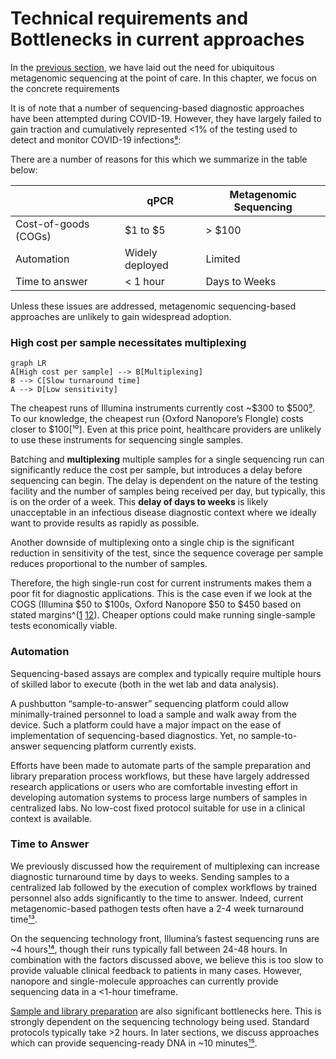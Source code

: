 # Technical requirements and Bottlenecks in current approaches

In the [previous section](early-detection), we have laid out the need for ubiquitous metagenomic sequencing at the point of care. In this chapter, we focus on the concrete requirements

It is of note that a number of sequencing-based diagnostic approaches have been attempted during COVID-19. However, they have largely failed to gain traction and cumulatively represented \<1% of the testing used to detect and monitor COVID-19 infections[⁸](https://www.zotero.org/google-docs/?mhRwMO):

There are a number of reasons for this which we summarize in the table below:

|                      | qPCR            | Metagenomic Sequencing |
| -------------------- | --------------- | ---------------------- |
| Cost-of-goods (COGs) | \$1 to \$5      | > \$100                |
| Automation           | Widely deployed | Limited                |
| Time to answer       | \< 1 hour       | Days to Weeks          |

Unless these issues are addressed, metagenomic sequencing-based approaches are unlikely to gain widespread adoption.

### High cost per sample necessitates multiplexing

```mermaid
graph LR
A[High cost per sample] --> B[Multiplexing]
B --> C[Slow turnaround time]
A --> D[Low sensitivity]
```

The cheapest runs of Illumina instruments currently cost \~\$300 to \$500[⁹](https://www.zotero.org/google-docs/?NJMTcC). To our knowledge, the cheapest run (Oxford Nanopore’s Flongle) costs closer to $100[¹⁰]. Even at this price point, healthcare providers are unlikely to use these instruments for sequencing single samples.

Batching and **multiplexing** multiple samples for a single sequencing run can significantly reduce the cost per sample, but introduces a delay before sequencing can begin. The delay is dependent on the nature of the testing facility and the number of samples being received per day, but typically, this is on the order of a week. This **delay of days to weeks** is likely unacceptable in an infectious disease diagnostic context where we ideally want to provide results as rapidly as possible.

Another downside of multiplexing onto a single chip is the significant reduction in sensitivity of the test, since the sequence coverage per sample reduces proportional to the number of samples.

Therefore, the high single-run cost for current instruments makes them a poor fit for diagnostic applications. This is the case even if we look at the COGS (Illumina \$50 to \$100s, Oxford Nanopore \$50 to \$450 based on stated margins^([1](https://www.zotero.org/google-docs/?uZfJ69) [12](https://www.zotero.org/google-docs/?tljpmF)). Cheaper options could make running single-sample tests economically viable.

### Automation

Sequencing-based assays are complex and typically require multiple hours of skilled labor to execute (both in the wet lab and data analysis).

A pushbutton “sample-to-answer” sequencing platform could allow minimally-trained personnel to load a sample and walk away from the device. Such a platform could have a major impact on the ease of implementation of sequencing-based diagnostics. Yet, no sample-to-answer sequencing platform currently exists.

Efforts have been made to automate parts of the sample preparation and library preparation process workflows, but these have largely addressed research applications or users who are comfortable investing effort in developing automation systems to process large numbers of samples in centralized labs. No low-cost fixed protocol suitable for use in a clinical context is available.

### Time to Answer

We previously discussed how the requirement of multiplexing can increase diagnostic turnaround time by days to weeks. Sending samples to a centralized lab followed by the execution of complex workflows by trained personnel also adds significantly to the time to answer. Indeed, current metagenomic-based pathogen tests often have a 2-4 week turnaround time[¹³](https://www.zotero.org/google-docs/?7jVZxG).

On the sequencing technology front, Illumina’s fastest sequencing runs are \~4 hours[¹⁴](https://www.zotero.org/google-docs/?RCkl9s), though their runs typically fall between 24-48 hours. In combination with the factors discussed above, we believe this is too slow to provide valuable clinical feedback to patients in many cases. However, nanopore and single-molecule approaches can currently provide sequencing data in a \<1-hour timeframe.

[Sample and library preparation](https://sequencing-roadmap.org/sample-prep) are also significant bottlenecks here. This is strongly dependent on the sequencing technology being used. Standard protocols typically take \>2 hours. In later sections, we discuss approaches which can provide sequencing-ready DNA in \~10 minutes[¹⁵](https://www.zotero.org/google-docs/?gUoxVG).
